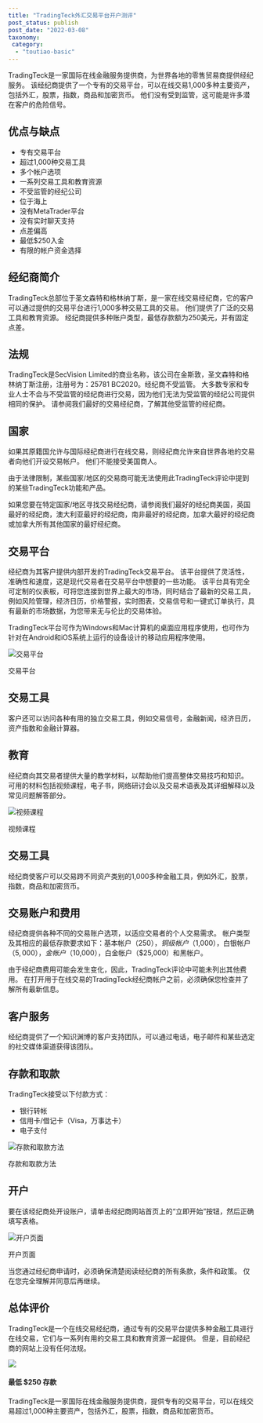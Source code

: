 ```yaml
---
title: "TradingTeck外汇交易平台开户测评"
post_status: publish
post_date: "2022-03-08"
taxonomy:
 category: 
  - "toutiao-basic"
---
```


TradingTeck是一家国际在线金融服务提供商，为世界各地的零售贸易商提供经纪服务。 该经纪商提供了一个专有的交易平台，可以在线交易1,000多种主要资产，包括外汇，股票，指数，商品和加密货币。 他们没有受到监管，这可能是许多潜在客户的危险信号。

## 优点与缺点
- 专有交易平台
- 超过1,000种交易工具
- 多个帐户选项
- 一系列交易工具和教育资源
- 不受监管的经纪公司
- 位于海上
- 没有MetaTrader平台
- 没有实时聊天支持
- 点差偏高
- 最低$250入金
- 有限的帐户资金选择


## 经纪商简介

TradingTeck总部位于圣文森特和格林纳丁斯，是一家在线交易经纪商，它的客户可以通过提供的交易平台进行1,000多种交易工具的交易。 他们提供了广泛的交易工具和教育资源。 经纪商提供多种账户类型，最低存款额为250美元，并有固定点差。

## 法规

TradingTeck是SecVision Limited的商业名称，该公司在金斯敦，圣文森特和格林纳丁斯注册，注册号为：25781 BC2020。经纪商不受监管。 大多数专家和专业人士不会与不受监管的经纪商进行交易，因为他们无法为受监管的经纪公司提供相同的保护。 请参阅我们最好的交易经纪商，了解其他受监管的经纪商。

## 国家

如果其原籍国允许与国际经纪商进行在线交易，则经纪商允许来自世界各地的交易者向他们开设交易帐户。 他们不能接受美国商人。

由于法律限制，某些国家/地区的交易商可能无法使用此TradingTeck评论中提到的某些TradingTeck功能和产品。

如果您要在特定国家/地区寻找交易经纪商，请参阅我们最好的经纪商美国，英国最好的经纪商，澳大利亚最好的经纪商，南非最好的经纪商，加拿大最好的经纪商或加拿大所有其他国家的最好经纪商。

## 交易平台

经纪商为其客户提供内部开发的TradingTeck交易平台。 该平台提供了灵活性，准确性和速度，这是现代交易者在交易平台中想要的一些功能。 该平台具有完全可定制的仪表板，可将您连接到世界上最大的市场，同时结合了最新的交易工具，例如风险管理，经济日历，价格警报，实时图表，交易信号和一键式订单执行，具有最新的市场数据，为您带来无与伦比的交易体验。

TradingTeck平台可作为Windows和Mac计算机的桌面应用程序使用，也可作为针对在Android和iOS系统上运行的设备设计的移动应用程序使用。

![交易平台](https://cdn.fendou.la/funstoutiao/2020/11/TradingTeck-Review-Trading-Platform-1024x718.jpg "交易平台")

交易平台

## 交易工具

客户还可以访问各种有用的独立交易工具，例如交易信号，金融新闻，经济日历，资产指数和金融计算器。

## 教育

经纪商向其交易者提供大量的教学材料，以帮助他们提高整体交易技巧和知识。 可用的材料包括视频课程，电子书，网络研讨会以及交易术语表及其详细解释以及常见问题解答部分。

![视频课程](https://cdn.fendou.la/funstoutiao/2020/11/TradingTeck-Review-Video-Courses-1024x573.jpg "视频课程")

视频课程

## 交易工具

经纪商使客户可以交易跨不同资产类别的1,000多种金融工具，例如外汇，股票，指数，商品和加密货币。

## 交易账户和费用

经纪商提供各种不同的交易账户选项，以适应交易者的个人交易需求。 帐户类型及其相应的最低存款要求如下：基本帐户（$250），铜级帐户（$1,000），白银帐户（$5,000），金帐户（$10,000），白金帐户（$25,000）和黑帐户。

由于经纪商费用可能会发生变化，因此，TradingTeck评论中可能未列出其他费用。 在打开用于在线交易的TradingTeck经纪商帐户之前，必须确保您检查并了解所有最新信息。

## 客户服务

经纪商提供了一个知识渊博的客户支持团队，可以通过电话，电子邮件和某些选定的社交媒体渠道获得该团队。

## 存款和取款

TradingTeck接受以下付款方式：
- 银行转帐
- 信用卡/借记卡（Visa，万事达卡）
- 电子支付

![存款和取款方法](https://cdn.fendou.la/funstoutiao/2020/11/TradingTeck-Review-Deposit-And-Withdrawal-Methods.jpg "存款和取款方法")

存款和取款方法

## 开户

要在该经纪商处开设账户，请单击经纪商网站首页上的“立即开始”按钮，然后正确填写表格。

![开户页面](https://cdn.fendou.la/funstoutiao/2020/11/TradingTeck-Review-Account-Opening-Page-377x1024.jpg "开户页面")

开户页面

当您通过经纪商申请时，必须确保清楚阅读经纪商的所有条款，条件和政策。 仅在您完全理解并同意后再继续。

## 总体评价

TradingTeck是一个在线交易经纪商，通过专有的交易平台提供多种金融工具进行在线交易，它们与一系列有用的交易工具和教育资源一起提供。 但是，目前经纪商的网站上没有任何法规。

![](https://cdn.fendou.la/funstoutiao/2020/11/TradingTeck-Logo.png)

#### 最低 $250 存款

TradingTeck是一家国际在线金融服务提供商，提供专有的交易平台，可以在线交易超过1,000种主要资产，包括外汇，股票，指数，商品和加密货币。
